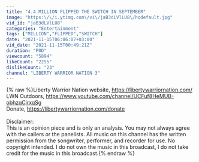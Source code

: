 ```yaml
---
title: "4.4 MILLION FLIPPED THE SWITCH IN SEPTEMBER"
image: "https:\/\/i.ytimg.com\/vi\/jaB3dLVlLU8\/hqdefault.jpg"
vid_id: "jaB3dLVlLU8"
categories: "Entertainment"
tags: ["MILLION","FLIPPED","SWITCH"]
date: "2021-11-15T06:06:07+03:00"
vid_date: "2021-11-15T00:49:21Z"
duration: "P0D"
viewcount: "5894"
likeCount: "2255"
dislikeCount: "23"
channel: "LIBERTY WARRIOR NATION 3"
---
```

{% raw %}Liberty Warrior Nation website, <a rel="nofollow" target="blank" href="https://libertywarriornation.com/">https://libertywarriornation.com/</a><br />LWN Outdoors, <a rel="nofollow" target="blank" href="https://www.youtube.com/channel/UCFuf8HeMUB-obhzqCirxqSg">https://www.youtube.com/channel/UCFuf8HeMUB-obhzqCirxqSg</a><br />Donate, <a rel="nofollow" target="blank" href="https://libertywarriornation.com/donate">https://libertywarriornation.com/donate</a><br /><br />Disclaimer: <br />This is an opinion piece and is only an analysis.  You may not always agree with the callers or the panelists. All music on this channel has the written permission from the songwriter, performer, and recorder for use. No copyright intended.  I do not own the music in this broadcast, I do not take credit for the music in this broadcast.{% endraw %}
